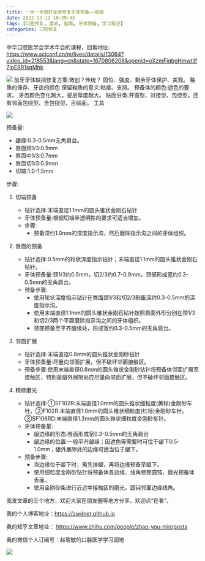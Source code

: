 ```yaml
---
title: 一步一步做好全瓷修复牙体预备——贴面
date: 2022-12-12 10:39:43
tags: [口腔修复, 展会, 贴面, 牙体预备, 学习笔记]
categories: 口腔修复
---
```

中华口腔医学会学术年会的课程，回看地址:
https://www.sciconf.cn/m/lives/details/13064?video_id=218553&lang=cn&state=1670806208&openid=oXzmFjqbgHmwtllf7ipE8R1sqMhk

![](https://zymblog-1258069789.cos.ap-chengdu.myqcloud.com/blog0341-tiemian/01.jpg)
前牙牙体缺损修复方案:微创？传统？
固位、强度、剩余牙体保护、美观。
釉质的保存、牙齿的颜色
保留釉质的意义:粘接、支持。
预备体的颜色:遮色的要求。
牙齿颜色变化越大，瓷层厚度越大。
贴面分类:开窗型、对接型、包绕型。还有邻面包绕型、全包绕型、舌贴面。
工具

![](https://zymblog-1258069789.cos.ap-chengdu.myqcloud.com/blog0341-tiemian/02.jpg)

预备量:
- 龈缘:0.3-0.5mm无角肩台。
- 唇面颈1/3:0.5mm
- 唇面中1/3:0.7mm
- 唇面切1/3:0.9mm
- 切端:1.0-1.5mm

步骤:
1. 切端预备
    - 钻针选择:末端直径1.1mm的圆头锥状金刚石钻针
    - 牙体预备量:根据切端半透明性的要求可适当增加。
    - 步骤:
        - 预备深约1.0mm的深度指示沟，然后磨除指示沟之间的牙体组织。

2. 唇面的预备
    - 钻针选择:0.5mm的轮状深度指示钻针；末端直径1.1mm的圆头锥状金刚石钻针。
    - 牙体预备量:颈1/3约0.5mm，切2/3约0.7-0.9mm，颈部形成宽约0.3-0.5mm的无角肩台。
    - 预备步骤:
        - 使用轮状深度指示钻针在唇面颈1/3和切2/3制备深约0.3-0.5mm的深度指示沟。
        - 使用末端直径1.1mm的圆头锥状金刚石钻针按照唇面外形分别在颈1/3和切2/3两个平面磨除指示沟之间的牙体组织。
        - 颈部预备至平齐龈缘处，形成宽约0.3-0.5mm的无角肩台。

3. 邻面扩展
    - 钻针选择:末端直径0.8mm的圆头锥状金刚砂钻针
    - 牙体预备量:尽量向邻面扩展，但不破坏邻面接触区。
    - 预备步骤:使用末端直径0.8mm的圆头锥状金刚砂钻针将预备体邻面扩展至接触区，特别是龈外展隙处应尽量向邻面扩展，但不破坏邻面接触区。

4. 精修磨光
    - 钻针选择:①SF102R:末端直径1.0mm的圆头锥状细粒度(黄标)金刚砂车针。②F102R:末端直径1.0mm的圆头锥状细粒度(红标)金刚砂车针。③SF106RD:末端直径1.3mm的圆头锥状细粒度金刚砂车针。
    - 牙体预备量:
        - 龈边缘的形态:唇面形成宽0.3-0.5mm的无角肩台
        - 龈边缘的位置:一般平齐龈缘；因遮色等需要时可位于龈下0.5-1.0mm；龈外展隙处的边缘可适当位于龈下。
    - 预备步骤:
        - 当边缘位于龈下时，需先排龈，再将边缘预备至龈下。
        - 使用细粒度金刚砂钻针将预备体各边缘、线角修整圆钝，磨光预备体表面。
        - 使用金刚砂条进行近远中接触区的磨光，圆钝邻面边缘线角。




我发文章的三个地方，欢迎大家在朋友圈等地方分享，欢迎点“在看”。

我的个人博客地址：https://zwdnet.github.io

我的知乎文章地址： https://www.zhihu.com/people/zhao-you-min/posts

我的微信个人订阅号：赵瑜敏的口腔医学学习园地

![](https://zymblog-1258069789.cos.ap-chengdu.myqcloud.com/other/wx.jpg)
